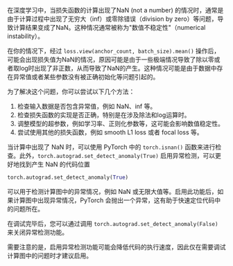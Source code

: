 在深度学习中，当损失函数的计算出现了NaN (not a number) 的情况时，通常是由于计算过程中出现了无穷大（inf）或零除错误（division by zero）等问题，导致计算结果变成了NaN。这种情况通常被称为"数值不稳定性"（numerical instability）。

在你的情况下，经过 `loss.view(anchor_count, batch_size).mean()` 操作后，可能会出现损失值为NaN的情况，原因可能是由于一些极端情况导致了除以零或者取log时出现了非正数，从而导致了NaN的产生。这种情况可能是由于数据中存在异常值或者某些参数没有被正确初始化等问题引起的。

为了解决这个问题，你可以尝试以下几个方法：

1.  检查输入数据是否包含异常值，例如 NaN、inf 等。
2.  检查损失函数的实现是否正确，特别是在涉及除法和log运算时。
3.  调整模型的超参数，例如学习率、正则化参数等，这可能会影响数值稳定性。
4.  尝试使用其他的损失函数，例如 smooth L1 loss 或者 focal loss 等。

当计算中出现了 NaN 时，可以使用 PyTorch 中的 `torch.isnan()` 函数来进行检查。此外，`torch.autograd.set_detect_anomaly(True)` 启用异常检测，可以更好地找到产生 NaN 的代码位置
```python
torch.autograd.set_detect_anomaly(True)
```
可以用于检测计算图中的异常情况，例如 NaN 或无限大值等。启用此功能后，如果计算图中出现异常情况，PyTorch 会抛出一个异常，这有助于快速定位代码中的问题所在。

在调试完毕后，您可以通过调用 `torch.autograd.set_detect_anomaly(False)` 来关闭异常检测功能。

需要注意的是，启用异常检测功能可能会降低代码的执行速度，因此仅在需要调试计算图中的问题时才建议启用。
